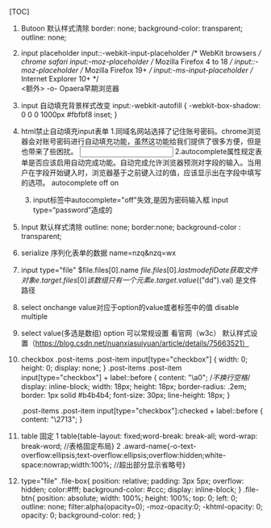 [TOC]
1. Butoon 默认样式清除
	border: none;
	background-color: transparent;
	outline: none;
	
2. input placeholder
	input::-webkit-input-placeholder /* WebKit browsers */
chrome safari
	input:-moz-placeholder 			 /* Mozilla Firefox 4 to 18 */ 
	input::-moz-placeholder 		 /* Mozilla Firefox 19+ */ 
	input:-ms-input-placeholder 	 /* Internet Explorer 10+ */  
	<额外> -o-  Opaera早期浏览器
	
3. input 自动填充背景样式改变
	input:-webkit-autofill {
		-webkit-box-shadow: 0 0 0 1000px #fbfbf8 inset;
	}

4. html禁止自动填充input表单
	1.同域名网站选择了记住账号密码。chrome浏览器会对账号密码进行自动填充功能，虽然这功能给我们提供了很多方便，但是也带来了些困扰。
	<input type="text" name="password" onfocus="this.type='password'" />
	2.autocomplete属性规定表单是否应该启用自动完成功能。自动完成允许浏览器预测对字段的输入。当用户在字段开始键入时，浏览器基于之前键入过的值，应该显示出在字段中填写的选项。
	  autocomplete  off  on
	
	3. input标签中autocomplete="off"失效,是因为密码输入框 input type=“password”造成的
	
5. Input 默认样式清除
	outline: none;
    border:none;
	background-color : transparent;
	
	
6. serialize  序列化表单的数据 name=nzq&nzq=wx


7. input type="file"
	$file.files[0].name   $file.files[0].lastmodefiDate
	获取文件对象 e.target.files[0]  该数组只有一个元素
	e.target.value  ($("dd").val)  是文件路径
	
8. select onchange value对应于option的value或者标签中的值 disable  multiple 

9. select value(多选是数组)
	option 可以常规设置
	看官网（w3c）
	默认样式设置（https://blog.csdn.net/nuanxiasuiyuan/article/details/75663521）
	
10. checkbox
	.post-items .post-item input[type="checkbox"] {
    width: 0;
    height: 0;
    display: none;
	}
	.post-items .post-item input[type="checkbox"] + label::before {
		content: "\a0";  /*不换行空格*/
		display: inline-block;
		width: 18px;
		height: 18px;
		border-radius: .2em;
		border: 1px solid #b4b4b4;
		font-size: 30px;
		line-height: 18px;
	}

	.post-items .post-item input[type="checkbox"]:checked + label::before {
		content: "\2713";
	}
	
	
11. table 固定
	1 table{table-layout: fixed;word-break: break-all; word-wrap: break-word; //表格固定布局}
	2 .award-name{-o-text-overflow:ellipsis;text-overflow:ellipsis;overflow:hidden;white-space:nowrap;width:100%; //超出部分显示省略号}
	
12. type="file"
	.file-box{
            position: relative;
            padding: 3px 5px;
            overflow: hidden;
            color:#fff;
            background-color: #ccc;
            display: inline-block;
        }
        .file-btn{
            position: absolute;
            width: 100%;
            height: 100%;
            top: 0;
            left: 0;
            outline: none;
            filter:alpha(opacity=0);
            -moz-opacity:0;
            -khtml-opacity: 0;
            opacity: 0;
            background-color: red;
        }